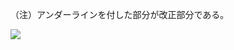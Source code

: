 （注）アンダーラインを付した部分が改正部分である。

![](https://www.nta.go.jp/tmp/23313af5-b858-4628-a4d5-7dca5e8108a1/images/e6435fd0b6a8fa9f3c8d29adece6fc2603b90e102404715eff3b3111f5ed2125.jpg)